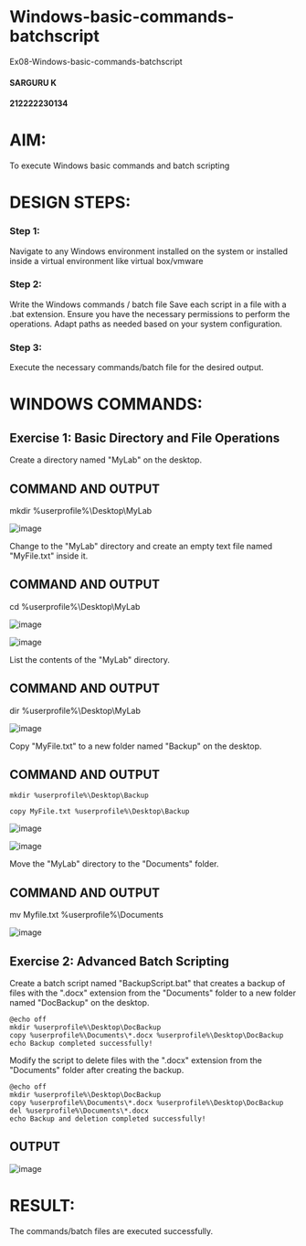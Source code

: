# Windows-basic-commands-batchscript
Ex08-Windows-basic-commands-batchscript
#### SARGURU K
#### 212222230134

# AIM:
To execute Windows basic commands and batch scripting

# DESIGN STEPS:

### Step 1:

Navigate to any Windows environment installed on the system or installed inside a virtual environment like virtual box/vmware 

### Step 2:

Write the Windows commands / batch file
Save each script in a file with a .bat extension.
Ensure you have the necessary permissions to perform the operations.
Adapt paths as needed based on your system configuration.
### Step 3:

Execute the necessary commands/batch file for the desired output. 




# WINDOWS COMMANDS:
## Exercise 1: Basic Directory and File Operations
Create a directory named "MyLab" on the desktop.


## COMMAND AND OUTPUT
mkdir %userprofile%\Desktop\MyLab

![image](https://github.com/Pooja-sri45/Windows-basic-commands-batchscript/assets/147081893/43c04a80-2aeb-46c5-926c-dc8e6f32eb95)



Change to the "MyLab" directory and create an empty text file named "MyFile.txt" inside it.


## COMMAND AND OUTPUT

cd %userprofile%\Desktop\MyLab

![image](https://github.com/Pooja-sri45/Windows-basic-commands-batchscript/assets/147081893/67a009f1-b4d6-4356-b87f-15dc157396be)



![image](https://github.com/Pooja-sri45/Windows-basic-commands-batchscript/assets/147081893/1082b00c-0af1-4445-ad80-605b91e07f80)



List the contents of the "MyLab" directory.


## COMMAND AND OUTPUT

dir %userprofile%\Desktop\MyLab

![image](https://github.com/Pooja-sri45/Windows-basic-commands-batchscript/assets/147081893/1963245a-65be-45ce-a433-e8384d5c1fd4)




Copy "MyFile.txt" to a new folder named "Backup" on the desktop.

## COMMAND AND OUTPUT
```
mkdir %userprofile%\Desktop\Backup

copy MyFile.txt %userprofile%\Desktop\Backup
```
![image](https://github.com/Pooja-sri45/Windows-basic-commands-batchscript/assets/147081893/4704e7db-c415-4d86-b996-15dc2fb25948)


![image](https://github.com/Pooja-sri45/Windows-basic-commands-batchscript/assets/147081893/c2c436fe-4aca-4f50-915c-eb02d0fea19d)



Move the "MyLab" directory to the "Documents" folder.


## COMMAND AND OUTPUT

mv Myfile.txt %userprofile%\Documents


![image](https://github.com/Pooja-sri45/Windows-basic-commands-batchscript/assets/147081893/162f89f0-00e4-49ac-ae5e-c284c52246e0)


## Exercise 2: Advanced Batch Scripting
Create a batch script named "BackupScript.bat" that creates a backup of files with the ".docx" extension from the "Documents" folder to a new folder named "DocBackup" on the desktop.

```
@echo off
mkdir %userprofile%\Desktop\DocBackup
copy %userprofile%\Documents\*.docx %userprofile%\Desktop\DocBackup
echo Backup completed successfully!
```

Modify the script to delete files with the ".docx" extension from the "Documents" folder after creating the backup.

```
@echo off
mkdir %userprofile%\Desktop\DocBackup
copy %userprofile%\Documents\*.docx %userprofile%\Desktop\DocBackup
del %userprofile%\Documents\*.docx
echo Backup and deletion completed successfully!
```




## OUTPUT
![image](https://github.com/Pooja-sri45/Windows-basic-commands-batchscript/assets/147081893/a2556985-0ae8-474d-8c3a-8fc3cc08b9a1)






# RESULT:
The commands/batch files are executed successfully.

